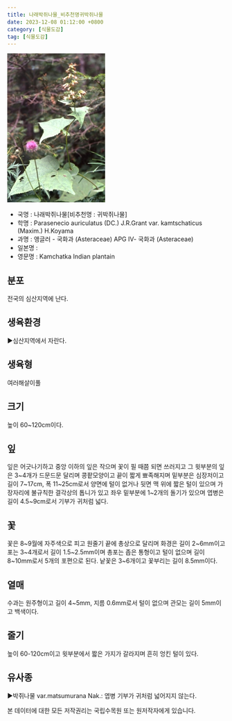 ```yaml
---
title: 나래박쥐나물_비추천명귀박쥐나물
date: 2023-12-08 01:12:00 +0800
category: [식물도감]
tag: [식물도감]
---
```




![나래박쥐나물[비추천명 : 귀박쥐나물]](/assets/img/fileUpload/plants/basic/Compositae/Parasenecio/10018/1_th2.JPG)
- 국명 : 나래박쥐나물[비추천명 : 귀박쥐나물]
- 학명 : Parasenecio auriculatus (DC.) J.R.Grant var. kamtschaticus (Maxim.) H.Koyama
- 과명 : 앵글러 - 국화과 (Asteraceae) APG Ⅳ- 국화과 (Asteraceae)
- 일본명 : 
- 영문명 : Kamchatka Indian plantain


## 분포
전국의 심산지역에 난다.
## 생육환경
▶심산지역에서 자란다.
## 생육형
여러해살이풀
## 크기
높이 60~120cm이다.
## 잎
잎은 어긋나기하고 중앙 이하의 잎은 작으며 꽃이 필 때쯤 되면 쓰러지고 그 윗부분의 잎은 3~4개가 드문드문 달리며 콩팥모양이고 끝이 짧게 뾰족해지며 밑부분은 심장저이고 길이 7~17cm, 폭 11~25cm로서 양면에 털이 없거나 뒷면 맥 위에 짧은 털이 있으며 가장자리에 불규칙한 결각상의 톱니가 있고 좌우 밑부분에 1~2개의 돌기가 있으며 엽병은 길이 4.5~9cm로서 기부가 귀처럼 넓다.
## 꽃
꽃은 8~9월에 자주색으로 피고 원줄기 끝에 총상으로 달리며 화경은 길이 2~6mm이고 포는 3~4개로서 길이 1.5~2.5mm이며 총포는 좁은 통형이고 털이 없으며 길이 8~10mm로서 5개의 포편으로 된다. 낱꽃은 3~6개이고 꽃부리는 길이 8.5mm이다.
## 열매
수과는 원주형이고 길이 4~5mm, 지름 0.6mm로서 털이 없으며 관모는 길이 5mm이고 백색이다.
## 줄기
높이 60-120cm이고 윗부분에서 짧은 가지가 갈라지며 흔히 엉킨 털이 있다.
## 유사종
▶박쥐나물 var.matsumurana Nak.: 엽병 기부가 귀처럼 넓어지지 않는다.






본 데이터에 대한 모든 저작권리는 국립수목원 또는 원저작자에게 있습니다.
